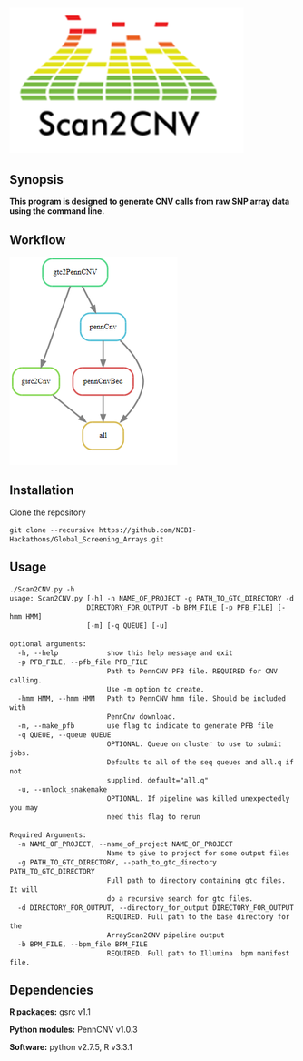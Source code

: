 ## ![alt text](https://github.com/NCBI-Hackathons/Global_Screening_Arrays/blob/master/files/Logo.png "Logo")


## Synopsis

**This program is designed to generate CNV calls from raw SNP array data using the command line.**

## Workflow


![alt text](https://github.com/NCBI-Hackathons/Global_Screening_Arrays/blob/master/files/Workflow_updated.PNG "Workflow")


## Installation

Clone the repository 
```
git clone --recursive https://github.com/NCBI-Hackathons/Global_Screening_Arrays.git

```


## Usage
```
./Scan2CNV.py -h
usage: Scan2CNV.py [-h] -n NAME_OF_PROJECT -g PATH_TO_GTC_DIRECTORY -d
                   DIRECTORY_FOR_OUTPUT -b BPM_FILE [-p PFB_FILE] [-hmm HMM]
                   [-m] [-q QUEUE] [-u]

optional arguments:
  -h, --help            show this help message and exit
  -p PFB_FILE, --pfb_file PFB_FILE
                        Path to PennCNV PFB file. REQUIRED for CNV calling.
                        Use -m option to create.
  -hmm HMM, --hmm HMM   Path to PennCNV hmm file. Should be included with
                        PennCnv download.
  -m, --make_pfb        use flag to indicate to generate PFB file
  -q QUEUE, --queue QUEUE
                        OPTIONAL. Queue on cluster to use to submit jobs.
                        Defaults to all of the seq queues and all.q if not
                        supplied. default="all.q"
  -u, --unlock_snakemake
                        OPTIONAL. If pipeline was killed unexpectedly you may
                        need this flag to rerun

Required Arguments:
  -n NAME_OF_PROJECT, --name_of_project NAME_OF_PROJECT
                        Name to give to project for some output files
  -g PATH_TO_GTC_DIRECTORY, --path_to_gtc_directory PATH_TO_GTC_DIRECTORY
                        Full path to directory containing gtc files. It will
                        do a recursive search for gtc files.
  -d DIRECTORY_FOR_OUTPUT, --directory_for_output DIRECTORY_FOR_OUTPUT
                        REQUIRED. Full path to the base directory for the
                        ArrayScan2CNV pipeline output
  -b BPM_FILE, --bpm_file BPM_FILE
                        REQUIRED. Full path to Illumina .bpm manifest file.
```


## Dependencies

**R packages:** gsrc v1.1

**Python modules:** PennCNV v1.0.3

**Software:** python v2.7.5, R v3.3.1
  
